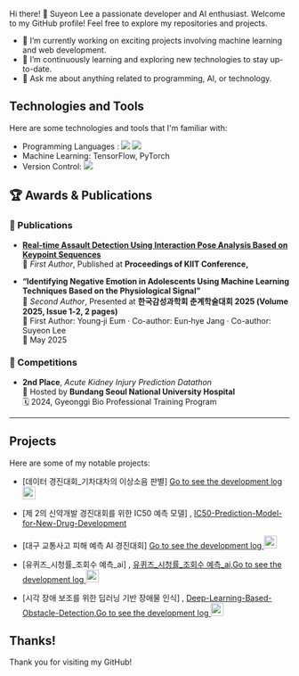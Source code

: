 
Hi there! 👋 Suyeon Lee a passionate developer and AI enthusiast. Welcome to my GitHub profile! Feel free to explore my repositories and projects.

- 🔭 I’m currently working on exciting projects involving machine learning and web development.
- 🌱 I’m continuously learning and exploring new technologies to stay up-to-date.
- 💬 Ask me about anything related to programming, AI, or technology.

## Technologies and Tools

Here are some technologies and tools that I'm familiar with:

- Programming Languages :  <img src="https://img.shields.io/badge/Python-3776AB?style=flat-square&logo=Python&logoColor=white"/> <img src="https://img.shields.io/badge/java-007396?style=flat-square&logo=java&logoColor=white"/>
- Machine Learning:  TensorFlow, PyTorch
- Version Control:  <img src="https://img.shields.io/badge/Git-F05032?style=flat-square&logo=git&logoColor=white"/>




## 🏆 Awards & Publications


### 📄 Publications
- **[Real-time Assault Detection Using Interaction Pose Analysis Based on Keypoint Sequences](https://scholar.google.com/citations?view_op=view_citation&hl=ko&user=H8EgeigAAAAJ&citation_for_view=H8EgeigAAAAJ:u5HHmVD_uO8C)**  
  📝 *First Author*, Published at **Proceedings of KIIT Conference,**  
  

- **“Identifying Negative Emotion in Adolescents Using Machine Learning Techniques Based on the Physiological Signal”**  
  📝 *Second Author*, Presented at **한국감성과학회 춘계학술대회 2025 (Volume 2025, Issue 1‑2, 2 pages)**  
  👤 First Author: Young‑ji Eum · Co-author: Eun‑hye Jang · Co-author: Suyeon Lee  
  📅 May 2025


### 🥈 Competitions
- **2nd Place**, *Acute Kidney Injury Prediction Datathon*  
  🏥 Hosted by **Bundang Seoul National University Hospital**  
  🗓️ 2024, Gyeonggi Bio Professional Training Program  

---







## Projects

Here are some of my notable projects:



- [데이터 경진대회_기차대차의 이상소음 판별] <a href="https://suyeun.notion.site/AI-DATA-AI-fft-cnn-8b939e6cbd9f4e4390a5c6f8b3c48c24?pvs=4">Go to see the development log  <img width="23" src="https://upload.wikimedia.org/wikipedia/commons/e/e9/Notion-logo.svg"> </a>

- [제 2의 신약개발 경진대회를 위한 IC50 예측 모델] , [IC50-Prediction-Model-for-New-Drug-Development](https://github.com/LEESUSUSUSU/IC50-Prediction-Model-for-New-Drug-Development) 



- [대구 교통사고 피해 예측 AI 경진대회] <a href="https://www.notion.so/suyeun/83900228acec4c9ab1dd5f438bd22421?v=f47f21ede5694d9b96dd154fb6b66cd6&p=320c7cdfe7e24e08bb26b7e203b28bd7&pm=c">Go to see the development log  <img width="23" src="https://upload.wikimedia.org/wikipedia/commons/e/e9/Notion-logo.svg"> </a>


- [유퀴즈_시청률_조회수 예측_ai] , [유퀴즈_시청률_조회수 예측_ai](https://github.com/LEESUSUSUSU/youquiz),<a href="https://suyeun.notion.site/_-d76a587c4b9c4ab3b9f8102d189d8df5?pvs=4">Go to see the development log  <img width="23" src="https://upload.wikimedia.org/wikipedia/commons/e/e9/Notion-logo.svg"> </a>

- [시각 장애 보조를 위한 딥러닝 기반 장애물 인식] , [Deep-Learning-Based-Obstacle-Detection](https://github.com/LEESUSUSUSU/Deep-Learning-Based-Obstacle-Detection),<a href="https://canary-podium-567.notion.site/865ed22ff1a74839825809415f97a3ca?pvs=4">Go to see the development log  <img width="23" src="https://upload.wikimedia.org/wikipedia/commons/e/e9/Notion-logo.svg"> </a>







## Thanks!

Thank you for visiting my GitHub!



